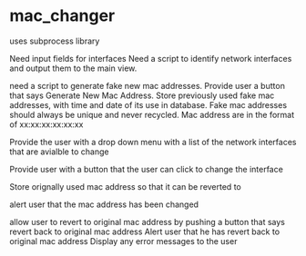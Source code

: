 # mac_changer


uses subprocess library

Need input fields for interfaces
Need a script to identify network interfaces and output them to the main view.

need a script to generate fake new mac addresses.  Provide user a button that says Generate New Mac Address.  Store previously used fake mac addresses, with time and date of its use in database.  Fake mac addresses should always be unique and never recycled.   Mac address are in the format of xx:xx:xx:xx:xx:xx

Provide the user with a drop down menu with a list of the network interfaces that are avialble to change

Provide user with a button that the user can click to change the interface



Store orignally used mac address so that it can be reverted to 



alert user that the mac address has been changed

allow user to revert to original mac address by pushing a button that says revert back to original mac address
Alert user that he has revert back to original mac address
Display any error messages to the user